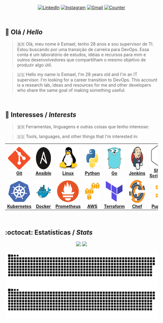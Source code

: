 <div align="center">

[![LinkedIn][linkedin-badge]][linkedin-url]
[![Instagram][instagram-badge]][linkedin-url]
[![Gmail][gmail-badge]][gmail-url]
[![Counter][counter-badge]][counter-url]
</div>

<br />

## :raising_hand: Olá / *Hello*
> 🇧🇷 Olá, meu nome é Esmael, tenho 28 anos e sou supervisor de TI. Estou buscando por uma transição de carreira para DevOps. Essa conta é um laboratório de estudos, idéias e recursos para mim e outros desenvolvedores que compartilham o mesmo objetivo de produzir algo útil.

> 🇺🇸 Hello my name is Esmael, I'm 28 years old and I'm an IT supervisor. I'm looking for a career transition to DevOps. This account is a research lab, ideas and resources for me and other developers who share the same goal of making something useful.

<br />

## :rocket: Interesses / *Interests*
> 🇧🇷 Ferramentas, linguagens e outras coisas que tenho interesse:

> 🇺🇸 Tools, languages, and other things that I'm interested in:

<table align="center">
  <tr>
    <td align="center"><a href="https://git-scm.com/"><img src="https://github.com/devicons/devicon/blob/master/icons/git/git-original.svg" height="75px;" alt="Git"/><br /><b>Git</b></a></td>
    <td align="center"><a href="https://www.ansible.com/"><img src="https://github.com/devicons/devicon/blob/master/icons/ansible/ansible-original.svg" height="75px;" alt="Ansible"/><br /><b>Ansible</b></a></td>
    <td align="center"><a href="https://kernel.org/"><img src="https://github.com/devicons/devicon/blob/master/icons/linux/linux-original.svg" height="75px;" alt="Linux"/><br /><b>Linux</b></a></td>
    <td align="center"><a href="https://www.python.org/"><img src="https://github.com/devicons/devicon/blob/master/icons/python/python-original.svg" height="75px;" alt="Python"/><br /><b>Python</b></a></td>
    <td align="center"><a href="https://go.dev/"><img src="https://github.com/devicons/devicon/blob/master/icons/go/go-original.svg" height="75px;" alt="Go"/><br /><b>Go</b></a></td>
    <td align="center"><a href="https://www.jenkins.io/"><img src="https://github.com/devicons/devicon/blob/master/icons/jenkins/jenkins-original.svg" height="75px;" alt="Jenkins"/><br /><b>Jenkins</b></a></td>
    <td align="center"><a href="https://www.shellscript.sh/"><img src="https://github.com/devicons/devicon/blob/master/icons/bash/bash-original.svg" height="75px;" alt="Bash"/><br /><b>Shell Scripting</b></a></td>
  </tr>
  <tr>
    <td align="center"><a href="https://kubernetes.io/"><img src="https://github.com/devicons/devicon/blob/master/icons/kubernetes/kubernetes-plain.svg" width="75px;" height="75px;" alt="Kubernetes"/><br /><b>Kubernetes</b></a></td>
    <td align="center"><a href="https://www.docker.com/"><img src="https://github.com/devicons/devicon/blob/master/icons/docker/docker-original.svg" width="75px;" height="75px;" alt="Docker"/><br /><b>Docker</b></a></td>
    <td align="center"><a href="https://prometheus.io/"><img src="https://github.com/devicons/devicon/blob/master/icons/prometheus/prometheus-original.svg" width="75px;" height="75px;" alt="Prometheus"/><br /><b>Prometheus</b></a></td>
    <td align="center"><a href="https://aws.amazon.com/"><img src="https://github.com/devicons/devicon/blob/master/icons/amazonwebservices/amazonwebservices-original.svg" width="100px;" height="75px;" alt="AWS"/><br /><b>AWS</b></a></td>
    <td align="center"><a href="https://www.terraform.io/"><img src="https://github.com/devicons/devicon/blob/master/icons/terraform/terraform-original.svg" height="75px;" alt="Terraform"/><br /><b>Terraform</b></a></td>
    <td align="center"><a href="https://www.chef.io/"><img src="imagens/chef.png" height="75px;" alt="Chef"/><br /><b>Chef</b></a></td>
    <td align="center"><a href="https://puppet.com/"><img src="imagens/puppet.png" height="75px;" alt="Puppet"/><br /><b>Puppet</b></a></td>
  </tr>
</table>

<br />

## :octocat: Estatísticas / *Stats*

<div align="center">
  <img height="150em" src="https://github-readme-stats.vercel.app/api?username=calimanfilho&show_icons=true&theme=dracula&include_all_commits=true&count_private=true"/>
  <img height="150em" src="https://github-readme-stats.vercel.app/api/top-langs/?username=calimanfilho&layout=compact&langs_count=7&theme=dracula"/>

  ![Snake Animation](https://raw.githubusercontent.com/calimanfilho/calimanfilho/output/github-contribution-grid-snake.svg#gh-light-mode-only)
  ![Snake Animation](https://raw.githubusercontent.com/calimanfilho/calimanfilho/output/github-contribution-grid-snake-dark.svg#gh-dark-mode-only)
</div>

[linkedin-badge]: https://img.shields.io/badge/LinkedIn-282A36?style=for-the-badge&logo=linkedin&logoColor=white&link
[linkedin-url]: https://www.linkedin.com/in/calimanfilho/
[instagram-badge]: https://img.shields.io/badge/Instagram-282A36?style=for-the-badge&logo=instagram&logoColor=white
[instagram-url]: https://www.instagram.com/calimanfilho/
[gmail-badge]: https://img.shields.io/badge/Gmail-282A36?style=for-the-badge&logo=gmail&logoColor=white
[gmail-url]: mailto:calimanfilho@gmail.com
[medium-badge]: https://img.shields.io/badge/Medium-282A36?style=for-the-badge&logo=medium&logoColor=white
[medium-url]: https://medium.com/@calimanfilho
[counter-badge]: https://komarev.com/ghpvc/?username=calimanfilho&color=282A36&style=for-the-badge
[counter-url]: https://github.com/calimanfilho

<!--
*** As cores padrões de cada rede social são:
*** LinkedIn-0077B5
*** Instagram-E4405F
*** Gmail-D14836
*** Medium-12100E
*** https://www.markdownguide.org/basic-syntax/#reference-style-links
-->
